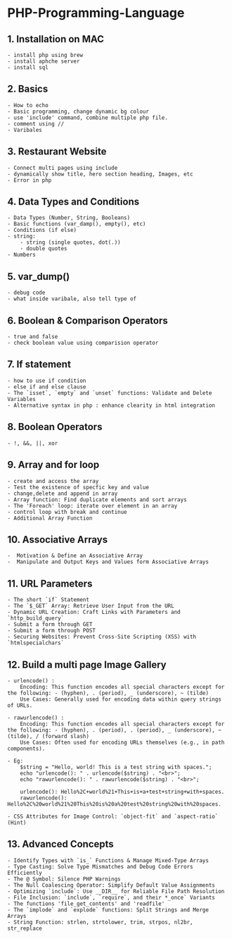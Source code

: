 # PHP-Programming-Language

## 1. Installation on MAC
    - install php using brew 
    - install aphche server
    - install sql

## 2. Basics
    - How to echo
    - Basic programming, change dynamic bg colour
    - use 'include' command, combine multiple php file.
    - comment using //
    - Varibales

 ## 3. Restaurant Website
    - Connect multi pages using include
    - dynamically show title, hero section heading, Images, etc
    - Error in php

 ## 4. Data Types and Conditions
    - Data Types (Number, String, Booleans)
    - Basic functions (var_damp(), empty(), etc)
    - Conditions (if else)
    - string:
        - string (single quotes, dot(.))
        - double quotes
    - Numbers

## 5. var_dump()
    - debug code
    - what inside varibale, also tell type of

## 6. Boolean & Comparison Operators
    - true and false
    - check boolean value using comparision operator

## 7. If statement
    - how to use if condition
    - else if and else clause
    - The `isset`, `empty` and `unset` functions: Validate and Delete Variables
    - Alternative syntax in php : enhance clearity in html integration

## 8. Boolean Operators
    - !, &&, ||, xor

## 9. Array and for loop
    - create and access the array
    - Test the existence of specfic key and value
    - change,delete and append in array
    - Array function: Find duplicate elements and sort arrays
    - The 'Foreach' loop: iterate over element in an array
    - control loop with break and continue
    - Additional Array Function
    
## 10. Associative Arrays
    -  Motivation & Define an Associative Array
    -  Manipulate and Output Keys and Values form Associative Arrays

## 11. URL Parameters
    - The short `if` Statement
    - The `$_GET` Array: Retrieve User Input from the URL
    - Dynamic URL Creation: Craft Links with Parameters and `http_build_query`
    - Submit a form through GET
    - Submit a form through POST
    - Securing Websites: Prevent Cross-Site Scripting (XSS) with `htmlspecialchars`

## 12. Build a multi page Image Gallery
    - urlencode() : 
        Encoding: This function encodes all special characters except for the following: - (hyphen), . (period), _ (underscore), ~ (tilde)
        Use Cases: Generally used for encoding data within query strings of URLs.

    - rawurlencode() : 
        Encoding: This function encodes all special characters except for the following: - (hyphen), . (period), . (period), _ (underscore), ~ (tilde), / (forward slash)
        Use Cases: Often used for encoding URLs themselves (e.g., in path components).

    - Eg:
        $string = "Hello, world! This is a test string with spaces.";
        echo "urlencode(): " . urlencode($string) . "<br>";
        echo "rawurlencode(): " . rawurlencode($string) . "<br>";

        urlencode(): Hello%2C+world%21+This+is+a+test+string+with+spaces.
        rawurlencode(): Hello%2C%20world%21%20This%20is%20a%20test%20string%20with%20spaces.

    - CSS Attributes for Image Control: `object-fit` and `aspect-ratio` (Hint)

## 13. Advanced Concepts
    - Identify Types with `is_` Functions & Manage Mixed-Type Arrays
    - Type Casting: Solve Type Mismatches and Debug Code Errors Efficiently
    - The @ Symbol: Silence PHP Warnings
    - The Null Coalescing Operator: Simplify Default Value Assignments
    - Optimizing `include`: Use __DIR__ for Reliable File Path Resolution
    - File Inclusion: `include`, `require`, and their *_once` Variants
    - The functions 'file_get_contents' and 'readfile'
    - The `implode` and `explode` functions: Split Strings and Merge Arrays
    - String Function: strlen, strtolower, trim, strpos, nl2br, str_replace